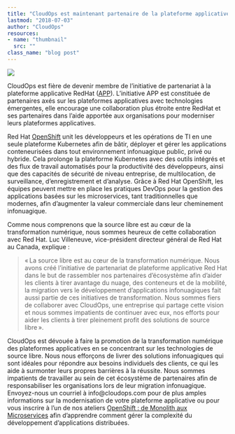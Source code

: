 ```yaml
---
title: "CloudOps est maintenant partenaire de la plateforme applicative RedHat"
lastmod: "2018-07-03"
author: "CloudOps"
resources:
- name: "thumbnail"
  src: ""
class_name: "blog post"
---
```


<img src="/images/blog/post/Red-Hat-Logo.png" class="main-blog-image">

<p>CloudOps est fière de devenir membre de l’initiative de partenariat à la plateforme applicative RedHat (<a href="https://www.redhat.com/fr/about/press-releases/red-hat-introduces-new-application-platform-partner-initiative" target="_blank">APP</a>). L’initiative APP est constituée de partenaires axés sur les plateformes applicatives avec technologies émergentes, elle encourage une collaboration plus étroite entre RedHat et ses partenaires dans l’aide apportée aux organisations pour moderniser leurs plateformes applicatives.</p>

<p><span style="font-weight: 400;">Red Hat </span><a href="https://www.cloudops.com/2017/07/docker-and-kubernetes-what-is-the-value-of-containerization/"><span style="font-weight: 400;">OpenShift</span></a><span style="font-weight: 400;"> unit les développeurs et les opérations de TI en une seule plateforme Kubernetes afin de bâtir, déployer et gérer les applications conteneurisées dans tout environnement infonuagique public, privé ou hybride. Cela prolonge la plateforme Kubernetes avec des outils intégrés et des flux de travail automatisés pour la productivité des développeurs, ainsi que des capacités de sécurité de niveau entreprise, de multilocation, de surveillance, d’enregistrement et d’analyse. Grâce à Red Hat OpenShift, les équipes peuvent mettre en place les pratiques DevOps pour la gestion des applications basées sur les microservices, tant traditionnelles que modernes, afin d’augmenter la valeur commerciale dans leur cheminement infonuagique.</span></p>

<p><span style="font-weight: 400;">Comme nous comprenons que la source libre est au cœur de la transformation numérique, nous sommes heureux de cette collaboration avec Red Hat. Luc Villeneuve, vice-président directeur général de Red Hat au Canada, explique&nbsp;:</span></p>

<blockquote><p><span style="font-weight: 400;">« La source libre est au cœur de la transformation numérique. Nous avons créé l’initiative de partenariat de plateforme applicative Red Hat dans le but de rassembler nos partenaires d’écosystème afin d’aider les clients à tirer avantage du nuage, des conteneurs et de la mobilité, la migration vers le développement d’applications infonuagiques fait aussi partie de ces initiatives de transformation. Nous sommes fiers de collaborer avec CloudOps, une entreprise qui partage cette vision et nous sommes impatients de continuer avec eux, nos efforts pour aider les clients à tirer pleinement profit des solutions de source libre ».&nbsp;</span></p></blockquote>

<p><span style="font-weight: 400;">CloudOps est dévouée à faire la promotion de la transformation numérique des plateformes applicatives en se concentrant sur les technologies de source libre. Nous nous efforçons de livrer des solutions infonuagiques qui sont idéales pour répondre aux besoins individuels des clients, ce qui les aide à surmonter leurs propres barrières à la réussite. Nous sommes impatients de travailler au sein de cet écosystème de partenaires afin de responsabiliser les organisations lors de leur migration infonuagique. Envoyez-nous un courriel à </span><span style="font-weight: 400;">info@cloudops.com</span> <span style="font-weight: 400;">pour de plus amples informations sur la modernisation de votre plateforme applicative ou pour vous inscrire à l’un de nos ateliers </span><a href="https://www.cloudops.com/monolith-to-micoservices-workshop/"><span style="font-weight: 400;">OpenShift&nbsp;: de Monolith aux Microservices</span></a> <span style="font-weight: 400;">afin d’apprendre comment gérer la complexité du développement d’applications distribuées.</span></p>